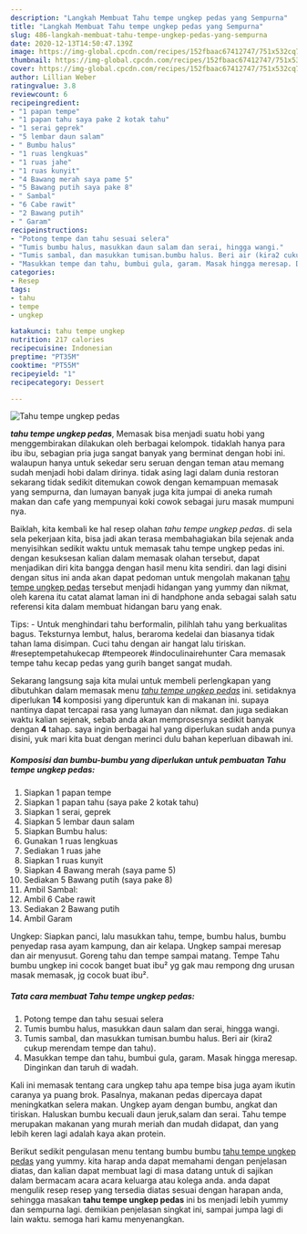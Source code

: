 ```yaml
---
description: "Langkah Membuat Tahu tempe ungkep pedas yang Sempurna"
title: "Langkah Membuat Tahu tempe ungkep pedas yang Sempurna"
slug: 486-langkah-membuat-tahu-tempe-ungkep-pedas-yang-sempurna
date: 2020-12-13T14:50:47.139Z
image: https://img-global.cpcdn.com/recipes/152fbaac67412747/751x532cq70/tahu-tempe-ungkep-pedas-foto-resep-utama.jpg
thumbnail: https://img-global.cpcdn.com/recipes/152fbaac67412747/751x532cq70/tahu-tempe-ungkep-pedas-foto-resep-utama.jpg
cover: https://img-global.cpcdn.com/recipes/152fbaac67412747/751x532cq70/tahu-tempe-ungkep-pedas-foto-resep-utama.jpg
author: Lillian Weber
ratingvalue: 3.8
reviewcount: 6
recipeingredient:
- "1 papan tempe"
- "1 papan tahu saya pake 2 kotak tahu"
- "1 serai geprek"
- "5 lembar daun salam"
- " Bumbu halus"
- "1 ruas lengkuas"
- "1 ruas jahe"
- "1 ruas kunyit"
- "4 Bawang merah saya pame 5"
- "5 Bawang putih saya pake 8"
- " Sambal"
- "6 Cabe rawit"
- "2 Bawang putih"
- " Garam"
recipeinstructions:
- "Potong tempe dan tahu sesuai selera"
- "Tumis bumbu halus, masukkan daun salam dan serai, hingga wangi."
- "Tumis sambal, dan masukkan tumisan.bumbu halus. Beri air (kira2 cukup merendam tempe dan tahu)."
- "Masukkan tempe dan tahu, bumbui gula, garam. Masak hingga meresap. Dinginkan dan taruh di wadah."
categories:
- Resep
tags:
- tahu
- tempe
- ungkep

katakunci: tahu tempe ungkep 
nutrition: 217 calories
recipecuisine: Indonesian
preptime: "PT35M"
cooktime: "PT55M"
recipeyield: "1"
recipecategory: Dessert

---
```



![Tahu tempe ungkep pedas](https://img-global.cpcdn.com/recipes/152fbaac67412747/751x532cq70/tahu-tempe-ungkep-pedas-foto-resep-utama.jpg)

<b><i>tahu tempe ungkep pedas</i></b>, Memasak bisa menjadi suatu hobi yang menggembirakan dilakukan oleh berbagai kelompok. tidaklah hanya para ibu ibu, sebagian pria juga sangat banyak yang berminat dengan hobi ini. walaupun hanya untuk sekedar seru seruan dengan teman atau memang sudah menjadi hobi dalam dirinya. tidak asing lagi dalam dunia restoran sekarang tidak sedikit ditemukan cowok dengan kemampuan memasak yang sempurna, dan lumayan banyak juga kita jumpai di aneka rumah makan dan cafe yang mempunyai koki cowok sebagai juru masak mumpuni nya.

Baiklah, kita kembali ke hal resep olahan <i>tahu tempe ungkep pedas</i>. di sela sela pekerjaan kita, bisa jadi akan terasa membahagiakan bila sejenak anda menyisihkan sedikit waktu untuk memasak tahu tempe ungkep pedas ini. dengan kesuksesan kalian dalam memasak olahan tersebut, dapat menjadikan diri kita bangga dengan hasil menu kita sendiri. dan lagi disini dengan situs ini anda akan dapat pedoman untuk mengolah makanan <u>tahu tempe ungkep pedas</u> tersebut menjadi hidangan yang yummy dan nikmat, oleh karena itu catat alamat laman ini di handphone anda sebagai salah satu referensi kita dalam membuat hidangan baru yang enak.

Tips: - Untuk menghindari tahu berformalin, pilihlah tahu yang berkualitas bagus. Teksturnya lembut, halus, beraroma kedelai dan biasanya tidak tahan lama disimpan. Cuci tahu dengan air hangat lalu tiriskan. #reseptempetahukecap #tempeorek #indoculinairehunter Cara memasak tempe tahu kecap pedas yang gurih banget sangat mudah.


Sekarang langsung saja kita mulai untuk membeli perlengkapan yang dibutuhkan dalam memasak menu <u><i>tahu tempe ungkep pedas</i></u> ini. setidaknya diperlukan <b>14</b> komposisi yang diperuntuk kan di makanan ini. supaya nantinya dapat tercapai rasa yang lumayan dan nikmat. dan juga sediakan waktu kalian sejenak, sebab anda akan memprosesnya sedikit banyak dengan <b>4</b> tahap. saya ingin berbagai hal yang diperlukan sudah anda punya disini, yuk mari kita buat dengan merinci dulu bahan keperluan dibawah ini.

<!--inarticleads1-->

##### Komposisi dan bumbu-bumbu yang diperlukan untuk pembuatan Tahu tempe ungkep pedas:

1. Siapkan 1 papan tempe
1. Siapkan 1 papan tahu (saya pake 2 kotak tahu)
1. Siapkan 1 serai, geprek
1. Siapkan 5 lembar daun salam
1. Siapkan  Bumbu halus:
1. Gunakan 1 ruas lengkuas
1. Sediakan 1 ruas jahe
1. Siapkan 1 ruas kunyit
1. Siapkan 4 Bawang merah (saya pame 5)
1. Sediakan 5 Bawang putih (saya pake 8)
1. Ambil  Sambal:
1. Ambil 6 Cabe rawit
1. Sediakan 2 Bawang putih
1. Ambil  Garam


Ungkep: Siapkan panci, lalu masukkan tahu, tempe, bumbu halus, bumbu penyedap rasa ayam kampung, dan air kelapa. Ungkep sampai meresap dan air menyusut. Goreng tahu dan tempe sampai matang. Tempe Tahu bumbu ungkep ini cocok banget buat ibu² yg gak mau rempong dng urusan masak memasak, jg cocok buat ibu². 

<!--inarticleads2-->

##### Tata cara membuat Tahu tempe ungkep pedas:

1. Potong tempe dan tahu sesuai selera
1. Tumis bumbu halus, masukkan daun salam dan serai, hingga wangi.
1. Tumis sambal, dan masukkan tumisan.bumbu halus. Beri air (kira2 cukup merendam tempe dan tahu).
1. Masukkan tempe dan tahu, bumbui gula, garam. Masak hingga meresap. Dinginkan dan taruh di wadah.


Kali ini memasak tentang cara ungkep tahu apa tempe bisa juga ayam ikutin caranya ya puang brok. Pasalnya, makanan pedas dipercaya dapat meningkatkan selera makan. Ungkep ayam dengan bumbu, angkat dan tiriskan. Haluskan bumbu kecuali daun jeruk,salam dan serai. Tahu tempe merupakan makanan yang murah meriah dan mudah didapat, dan yang lebih keren lagi adalah kaya akan protein. 

Berikut sedikit pengulasan menu tentang bumbu bumbu <u>tahu tempe ungkep pedas</u> yang yummy. kita harap anda dapat memahami dengan penjelasan diatas, dan kalian dapat membuat lagi di masa datang untuk di sajikan dalam bermacam acara acara keluarga atau kolega anda. anda dapat mengulik resep resep yang tersedia diatas sesuai dengan harapan anda, sehingga masakan <b>tahu tempe ungkep pedas</b> ini bs menjadi lebih yummy dan sempurna lagi. demikian penjelasan singkat ini, sampai jumpa lagi di lain waktu. semoga hari kamu menyenangkan.
